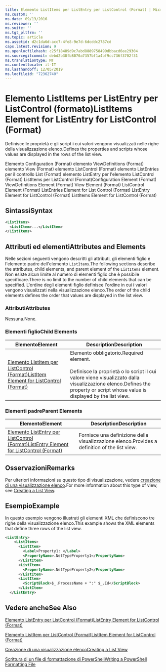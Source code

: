```yaml
---
title: Elemento ListItems per ListEntry per ListControl (Format) | Microsoft Docs
ms.custom: ''
ms.date: 09/13/2016
ms.reviewer: ''
ms.suite: ''
ms.tgt_pltfrm: ''
ms.topic: article
ms.assetid: d2c1da6d-acc7-4fe8-9e7d-6dcddc2787cd
caps.latest.revision: 9
ms.openlocfilehash: c25f18489d9c7abd8889758499dbbacd6ee29304
ms.sourcegitcommit: debd2b38fb8070a7357bf1a4bf9cc736f3702f31
ms.translationtype: MT
ms.contentlocale: it-IT
ms.lasthandoff: 12/05/2019
ms.locfileid: "72362740"
---
```

# <a name="listitems-element-for-listentry-for-listcontrol-format"></a><span data-ttu-id="d4020-102">Elemento ListItems per ListEntry per ListControl (formato)</span><span class="sxs-lookup"><span data-stu-id="d4020-102">ListItems Element for ListEntry for ListControl (Format)</span></span>

<span data-ttu-id="d4020-103">Definisce le proprietà e gli script i cui valori vengono visualizzati nelle righe della visualizzazione elenco.</span><span class="sxs-lookup"><span data-stu-id="d4020-103">Defines the properties and scripts whose values are displayed in the rows of the list view.</span></span>

<span data-ttu-id="d4020-104">Elemento Configuration (Format) elemento ViewDefinitions (Format) elemento View (Format) elemento ListControl (Format) elemento ListEntries per il controllo List (Format) elemento ListEntry per l'elemento ListControl (Format) ListItems per ListControl (Format)</span><span class="sxs-lookup"><span data-stu-id="d4020-104">Configuration Element (Format) ViewDefinitions Element (Format) View Element (Format) ListControl Element (Format) ListEntries Element for List Control (Format) ListEntry Element for ListControl (Format) ListItems Element for ListControl (Format)</span></span>

## <a name="syntax"></a><span data-ttu-id="d4020-105">Sintassi</span><span class="sxs-lookup"><span data-stu-id="d4020-105">Syntax</span></span>

```xml
<ListItems>
  <ListItem>...</ListItem>
</ListItems>
```

## <a name="attributes-and-elements"></a><span data-ttu-id="d4020-106">Attributi ed elementi</span><span class="sxs-lookup"><span data-stu-id="d4020-106">Attributes and Elements</span></span>

<span data-ttu-id="d4020-107">Nelle sezioni seguenti vengono descritti gli attributi, gli elementi figlio e l'elemento padre dell'elemento `ListItems`.</span><span class="sxs-lookup"><span data-stu-id="d4020-107">The following sections describe the attributes, child elements, and parent element of the `ListItems` element.</span></span> <span data-ttu-id="d4020-108">Non esiste alcun limite al numero di elementi figlio che è possibile specificare.</span><span class="sxs-lookup"><span data-stu-id="d4020-108">There is no limit to the number of child elements that can be specified.</span></span> <span data-ttu-id="d4020-109">L'ordine degli elementi figlio definisce l'ordine in cui i valori vengono visualizzati nella visualizzazione elenco.</span><span class="sxs-lookup"><span data-stu-id="d4020-109">The order of the child elements defines the order that values are displayed in the list view.</span></span>

### <a name="attributes"></a><span data-ttu-id="d4020-110">Attributi</span><span class="sxs-lookup"><span data-stu-id="d4020-110">Attributes</span></span>

<span data-ttu-id="d4020-111">Nessuna.</span><span class="sxs-lookup"><span data-stu-id="d4020-111">None.</span></span>

### <a name="child-elements"></a><span data-ttu-id="d4020-112">Elementi figlio</span><span class="sxs-lookup"><span data-stu-id="d4020-112">Child Elements</span></span>

|<span data-ttu-id="d4020-113">Elemento</span><span class="sxs-lookup"><span data-stu-id="d4020-113">Element</span></span>|<span data-ttu-id="d4020-114">Description</span><span class="sxs-lookup"><span data-stu-id="d4020-114">Description</span></span>|
|-------------|-----------------|
|[<span data-ttu-id="d4020-115">Elemento ListItem per ListControl (Format)</span><span class="sxs-lookup"><span data-stu-id="d4020-115">ListItem Element for ListControl (Format)</span></span>](./listitem-element-for-listitems-for-listcontrol-format.md)|<span data-ttu-id="d4020-116">Elemento obbligatorio.</span><span class="sxs-lookup"><span data-stu-id="d4020-116">Required element.</span></span><br /><br /> <span data-ttu-id="d4020-117">Definisce la proprietà o lo script il cui valore viene visualizzato dalla visualizzazione elenco.</span><span class="sxs-lookup"><span data-stu-id="d4020-117">Defines the property or script whose value is displayed by the list view.</span></span>|

### <a name="parent-elements"></a><span data-ttu-id="d4020-118">Elementi padre</span><span class="sxs-lookup"><span data-stu-id="d4020-118">Parent Elements</span></span>

|<span data-ttu-id="d4020-119">Elemento</span><span class="sxs-lookup"><span data-stu-id="d4020-119">Element</span></span>|<span data-ttu-id="d4020-120">Description</span><span class="sxs-lookup"><span data-stu-id="d4020-120">Description</span></span>|
|-------------|-----------------|
|[<span data-ttu-id="d4020-121">Elemento ListEntry per ListControl (Format)</span><span class="sxs-lookup"><span data-stu-id="d4020-121">ListEntry Element for ListControl (Format)</span></span>](./listentry-element-for-listcontrol-format.md)|<span data-ttu-id="d4020-122">Fornisce una definizione della visualizzazione elenco.</span><span class="sxs-lookup"><span data-stu-id="d4020-122">Provides a definition of the list view.</span></span>|

## <a name="remarks"></a><span data-ttu-id="d4020-123">Osservazioni</span><span class="sxs-lookup"><span data-stu-id="d4020-123">Remarks</span></span>

<span data-ttu-id="d4020-124">Per ulteriori informazioni su questo tipo di visualizzazione, vedere [creazione di una visualizzazione elenco](./creating-a-list-view.md).</span><span class="sxs-lookup"><span data-stu-id="d4020-124">For more information about this type of view, see [Creating a List View](./creating-a-list-view.md).</span></span>

## <a name="example"></a><span data-ttu-id="d4020-125">Esempio</span><span class="sxs-lookup"><span data-stu-id="d4020-125">Example</span></span>

<span data-ttu-id="d4020-126">In questo esempio vengono illustrati gli elementi XML che definiscono tre righe della visualizzazione elenco.</span><span class="sxs-lookup"><span data-stu-id="d4020-126">This example shows the XML elements that define three rows of the list view.</span></span>

```xml
<ListEntry>
    <ListItems>
      <ListItem>
        <Label>Property1: </Label>
        <PropertyName>.NetTypeProperty1</PropertyName>
      </ListItem>
      <ListItem>
        <PropertyName>.NetTypeProperty2</PropertyName>
      </ListItem>
      <ListItem>
        <ScriptBlock>$_.ProcessName + ":" $_.Id</ScriptBlock>
      </ListItem>
  </ListEntry>
```

## <a name="see-also"></a><span data-ttu-id="d4020-127">Vedere anche</span><span class="sxs-lookup"><span data-stu-id="d4020-127">See Also</span></span>

[<span data-ttu-id="d4020-128">Elemento ListEntry per ListControl (Format)</span><span class="sxs-lookup"><span data-stu-id="d4020-128">ListEntry Element for ListControl (Format)</span></span>](./listentry-element-for-listcontrol-format.md)

[<span data-ttu-id="d4020-129">Elemento ListItem per ListControl (Format)</span><span class="sxs-lookup"><span data-stu-id="d4020-129">ListItem Element for ListControl (Format)</span></span>](./listitem-element-for-listitems-for-listcontrol-format.md)

[<span data-ttu-id="d4020-130">Creazione di una visualizzazione elenco</span><span class="sxs-lookup"><span data-stu-id="d4020-130">Creating a List View</span></span>](./creating-a-list-view.md)

[<span data-ttu-id="d4020-131">Scrittura di un file di formattazione di PowerShell</span><span class="sxs-lookup"><span data-stu-id="d4020-131">Writing a PowerShell Formatting File</span></span>](./writing-a-powershell-formatting-file.md)
